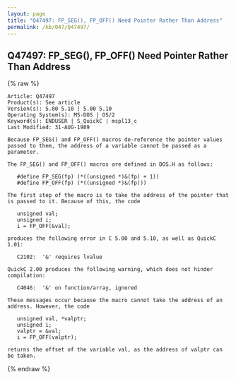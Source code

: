 ```yaml
---
layout: page
title: "Q47497: FP_SEG(), FP_OFF() Need Pointer Rather Than Address"
permalink: /kb/047/Q47497/
---
```


## Q47497: FP_SEG(), FP_OFF() Need Pointer Rather Than Address

{% raw %}

	Article: Q47497
	Product(s): See article
	Version(s): 5.00 5.10 | 5.00 5.10
	Operating System(s): MS-DOS | OS/2
	Keyword(s): ENDUSER | S_QuickC | mspl13_c
	Last Modified: 31-AUG-1989
	
	Because FP_SEG() and FP_OFF() macros de-reference the pointer values
	passed to them, the address of a variable cannot be passed as a
	parameter.
	
	The FP_SEG() and FP_OFF() macros are defined in DOS.H as follows:
	
	   #define FP_SEG(fp) (*((unsigned *)&(fp) + 1))
	   #define FP_OFF(fp) (*((unsigned *)&(fp)))
	
	The first step of the macro is to take the address of the pointer that
	is passed to it. Because of this, the code
	
	   unsigned val;
	   unsigned i;
	   i = FP_OFF(&val);
	
	produces the following error in C 5.00 and 5.10, as well as QuickC
	1.01:
	
	   C2102:  '&' requires lvalue
	
	QuickC 2.00 produces the following warning, which does not hinder
	compilation:
	
	   C4046:  '&' on function/array, ignored
	
	These messages occur because the macro cannot take the address of an
	address. However, the code
	
	   unsigned val, *valptr;
	   unsigned i;
	   valptr = &val;
	   i = FP_OFF(valptr);
	
	returns the offset of the variable val, as the address of valptr can
	be taken.

{% endraw %}
